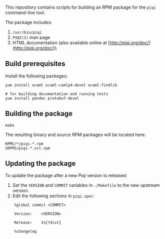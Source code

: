 This repository contains scripts for building an RPM package for the `piqi`
command-line tool.

The package includes:

1. `/usr/bin/piqi`
2. `PIQI(1)` man page
3. HTML documentation (also available online at [http://piqi.org/doc/](http://piqi.org/doc/))


Build prerequisites
-------------------

Install the following packages:

    yum install ocaml ocaml-camlp4-devel ocaml-findlib

    # for building documentation and running tests
    yum install pandoc protobuf-devel


Building the package
--------------------

    make

The resulting binary and source RPM packages will be located here:

    RPMS/*/piqi-*.rpm
    SRPMS/piqi-*.src.rpm


Updating the package
--------------------

To update the package after a new Piqi version is released:

1. Set the `VERSION` and `COMMIT` variables in `./Makefile` to the new upstream
   version.
2. Edit the following sections in `piqi.spec`:
```
    %global commit <COMMIT>

    Version:	<VERSION>

    Release:	1%{?dist}

    %changelog
```

